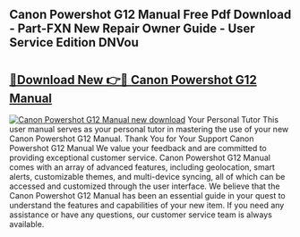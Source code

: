 ## Canon Powershot G12 Manual Free Pdf Download - Part-FXN New Repair Owner Guide - User Service Edition DNVou

# <h2><a href="http://bc36224.oget.top/?id=Canon+Powershot+G12+Manual">🔗Download New 👉🔴 Canon Powershot G12 Manual</a></h2>

[![Canon Powershot G12 Manual new download](https://i.imgur.com/5g1atiW.png)](http://bc36224.oget.top/?id=Canon+Powershot+G12+Manual)
Your Personal Tutor This user manual serves as your personal tutor in mastering the use of your new Canon Powershot G12 Manual. Thank You for Your Support Canon Powershot G12 Manual We value your feedback and are committed to providing exceptional customer service. Canon Powershot G12 Manual comes with an array of advanced features, including geolocation, smart alerts, customizable themes, and multi-device syncing, all of which can be accessed and customized through the user interface. We believe that the Canon Powershot G12 Manual has been an essential guide in your quest to understand the features and capabilities of your new item. If you need any assistance or have any questions, our customer service team is always available.
